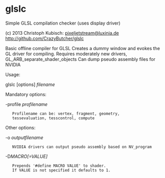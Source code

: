 glslc
=====

Simple GLSL compilation checker (uses display driver)

(c) 2013 Christoph Kubisch: pixeljetstream@luxinia.de
http://github.com/CrazyButcher/glslc

Basic offline compiler for GLSL
Creates a dummy window and evokes the GL driver for compiling.
Requires moderately new drivers, GL_ARB_separate_shader_objects
Can dump pseudo assembly files for NVIDIA

Usage:

glslc [options] *filename*

Mandatory options:

  -profile *profilename*

       Profilename can be: vertex, fragment, geometry,
       tessevaluation, tesscontrol, compute

Other options:

  -o *outputfilename*

       NVIDIA drivers can output pseudo assembly based on NV_program

  -D*MACRO[=VALUE]*
  
       Prepends '#define MACRO VALUE' to shader.
       If VALUE is not specified it defaults to 1.